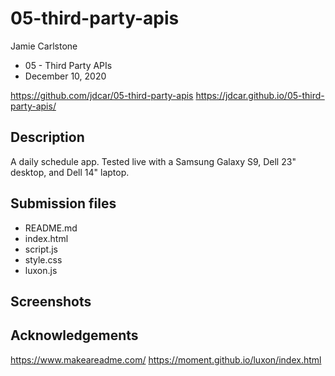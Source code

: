 # 05-third-party-apis

Jamie Carlstone
- 05 - Third Party APIs
- December 10, 2020

https://github.com/jdcar/05-third-party-apis
https://jdcar.github.io/05-third-party-apis/


## Description

A daily schedule app. Tested live with a Samsung Galaxy S9, Dell 23" desktop, and Dell 14" laptop.

## Submission files

* README.md
* index.html
* script.js
* style.css
* luxon.js

## Screenshots



## Acknowledgements

https://www.makeareadme.com/ 
https://moment.github.io/luxon/index.html 


